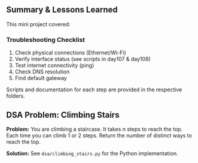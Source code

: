 ## Summary & Lessons Learned

This mini project covered:

### Troubleshooting Checklist
1. Check physical connections (Ethernet/Wi-Fi)
2. Verify interface status (see scripts in day107 & day108)
3. Test internet connectivity (ping)
4. Check DNS resolution
5. Find default gateway

Scripts and documentation for each step are provided in the respective folders.

## DSA Problem: Climbing Stairs

**Problem:**
You are climbing a staircase. It takes n steps to reach the top. Each time you can climb 1 or 2 steps. Return the number of distinct ways to reach the top.

**Solution:** See `dsa/climbing_stairs.py` for the Python implementation.
